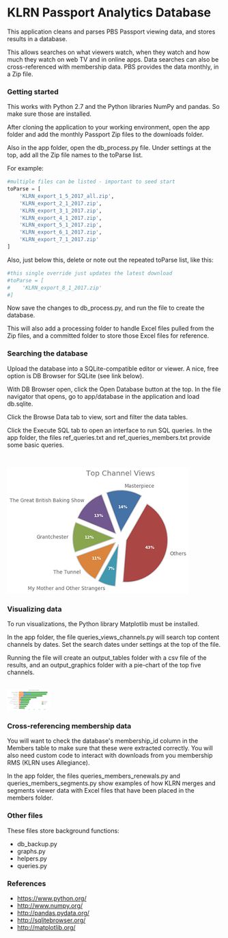 # KLRN Passport Analytics Database 

This application cleans and parses PBS Passport viewing data, and stores results in a database. 

This allows searches on what viewers watch, when they watch and how much they watch on web TV and in online apps. Data searches can also be cross-referenced with membership data. PBS provides the data monthly, in a Zip file.

### Getting started

This works with Python 2.7 and the Python libraries NumPy and pandas. So make sure those are installed.   

After cloning the application to your working environment, open the app folder and add the monthly Passport Zip files to the downloads folder.  

Also in the app folder, open the db_process.py file. Under settings at the top, add all the Zip file names to the toParse list. 

For example:  

```python
#multiple files can be listed - important to seed start
toParse = [
    'KLRN_export_1_5_2017_all.zip',
    'KLRN_export_2_1_2017.zip',
    'KLRN_export_3_1_2017.zip',
    'KLRN_export_4_1_2017.zip',
    'KLRN_export_5_1_2017.zip',
    'KLRN_export_6_1_2017.zip',
    'KLRN_export_7_1_2017.zip'
] 
```

Also, just below this, delete or note out the repeated toParse list, like this:

```python
#this single override just updates the latest download 
#toParse = [
#    'KLRN_export_8_1_2017.zip'
#]  
```
  
Now save the changes to db_process.py, and run the file to create the database. 

This will also add a processing folder to handle Excel files pulled from the Zip files, and a committed folder to store those Excel files for reference.

### Searching the database

Upload the database into a SQLite-compatible editor or viewer. A nice, free option is DB Browser for SQLite (see link below). 

With DB Browser open, click the Open Database button at the top. In the file navigator that opens, go to app/database in the application and load db.sqlite.

Click the Browse Data tab to view, sort and filter the data tables. 

Click the Execute SQL tab to open an interface to run SQL queries. In the app folder, the files ref_queries.txt and ref_queries_members.txt provide some basic queries.

<br>

![](images/Top_Channel_Views_pie.jpg)

### Visualizing data

To run visualizations, the Python library Matplotlib must be installed.  

In the app folder, the file queries_views_channels.py will search top content channels by dates. Set the search dates under settings at the top of the file.

Running the file will create an output_tables folder with a csv file of the results, and an output_graphics folder with a pie-chart of the top five channels.

<br>

<img src="images/Top_Channel_Views_bar.png" width="100" />

### Cross-referencing membership data 

You will want to check the database's membership_id column in the Members table to make sure that these were extracted correctly. You will also need custom code to interact with downloads from you membership RMS (KLRN uses Allegiance).

In the app folder, the files queries_members_renewals.py and queries_members_segments.py show examples of how KLRN merges and segments viewer data with Excel files that have been placed in the members folder.

### Other files

These files store background functions:

- db_backup.py
- graphs.py
- helpers.py
- queries.py 

### References

- https://www.python.org/
- http://www.numpy.org/
- http://pandas.pydata.org/
- http://sqlitebrowser.org/
- http://matplotlib.org/